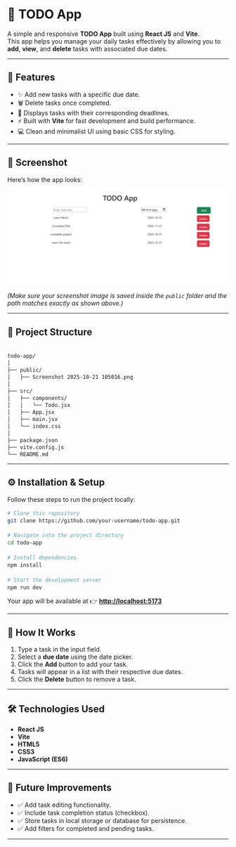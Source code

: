 

# 📝 TODO App

A simple and responsive **TODO App** built using **React JS** and **Vite**.  
This app helps you manage your daily tasks effectively by allowing you to **add**, **view**, and **delete** tasks with associated due dates.

---

## 🚀 Features

- ✨ Add new tasks with a specific due date.  
- 🗑️ Delete tasks once completed.  
- 📅 Displays tasks with their corresponding deadlines.  
- ⚡ Built with **Vite** for fast development and build performance.  
- 💻 Clean and minimalist UI using basic CSS for styling.  

---

## 📸 Screenshot

Here’s how the app looks:

![Todo App Screenshot](./public/screenshot.png)

*(Make sure your screenshot image is saved inside the `public` folder and the path matches exactly as shown above.)*

---

## 🧩 Project Structure

```

todo-app/
│
├── public/
│   ├── Screenshot 2025-10-21 105016.png
│
├── src/
│   ├── components/
│   │   └── Todo.jsx
│   ├── App.jsx
│   ├── main.jsx
│   └── index.css
│
├── package.json
├── vite.config.js
└── README.md

````

---

## ⚙️ Installation & Setup

Follow these steps to run the project locally:

```bash
# Clone this repository
git clone https://github.com/your-username/todo-app.git

# Navigate into the project directory
cd todo-app

# Install dependencies
npm install

# Start the development server
npm run dev
````

Your app will be available at 👉 **[http://localhost:5173](http://localhost:5173)**

---

## 🧠 How It Works

1. Type a task in the input field.
2. Select a **due date** using the date picker.
3. Click the **Add** button to add your task.
4. Tasks will appear in a list with their respective due dates.
5. Click the **Delete** button to remove a task.

---

## 🛠️ Technologies Used

* **React JS**
* **Vite**
* **HTML5**
* **CSS3**
* **JavaScript (ES6)**

---

## 📄 Future Improvements

* ✅ Add task editing functionality.
* ✅ Include task completion status (checkbox).
* ✅ Store tasks in local storage or database for persistence.
* ✅ Add filters for completed and pending tasks.

---

```

